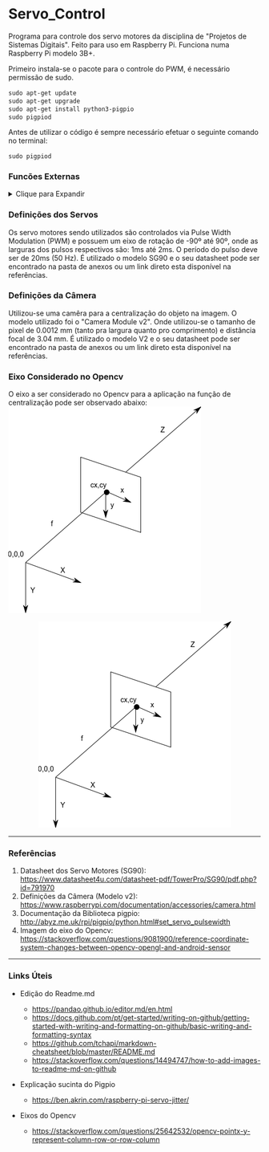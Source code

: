 # Servo_Control
Programa para controle dos servo motores da disciplina de "Projetos de Sistemas Digitais". Feito para uso em Raspberry Pi. Funciona numa Raspberry Pi modelo 3B+.

Primeiro instala-se o pacote para o controle do PWM, é necessário permissão de sudo.

```console
sudo apt-get update
sudo apt-get upgrade
sudo apt-get install python3-pigpio
sudo pigpiod
```

Antes de utilizar o código é sempre necessário efetuar o seguinte comando no terminal:

```console
sudo pigpiod
```
### Funcões Externas

<details><summary>Clique para Expandir</summary>

<p>

As funções externas disponíveis no código são as seguintes:

- toogle_servo(X) 
	- Desliga-se o PWM sendo enviado aos servos. Útil por questões de controle e segurança.
	- Recebe como argumento **X**, para **X**=1 liga-se os servos e para **X**≠1 desliga-se os servos.

- Angulo_Atual_V()
	- Retorna o ângulo atual referente ao PWM sendo exercido ao Servo_V.

- Angulo_Atual_H()
	- Retorna o ângulo atual referente ao PWM sendo exercido ao Servo_H.

- Controle_Manual(angulo_H,angulo_V,slp)
	- Define a posição onde deve-se posicionar o servo motor, tanto na horizontal quanto na vertical.
	- Recebe como argumentos **angulo_H, angulo_V, slp**, onde **angulo_H** define a posição em ângulo do servo_H, **angulo_V** define a posição do ângulo do servo_V e **slp** define o tempo de espera após a rotação.
Obs: Valores padrão: angulo_H=0,angulo_V=0,slp=1

- Controle_Manual_H(angulo_H,slp)
	- Define a posição onde deve-se posicionar o servo motor na horizontal.
	- Recebe como argumentos **angulo_H, slp**, onde **angulo_H** define a posição em ângulo do servo_H e **slp** define o tempo de espera após a rotação.
Obs: Valores padrão: angulo_H=0,slp=1

- Controle_Manual_V(angulo_V,slp)
	- Define a posição onde deve-se posicionar o servo motor na vertical.
	- Recebe como argumentos **angulo_V, slp**, onde **angulo_H** define a posição em ângulo do servo_V e **slp** define o tempo de espera após a rotação.
Obs: Valores padrão: angulo_V=0,slp=1

- Varredura_Servos(x,passo)
	- Recebe como argumentos **x, passo**, onde **x** define o tempo em segundos da varredura e passo define a quantidade de passos a serem realizados durante a varredura, por exemplo, para uma varredura de 10 segundos e 40 passos, serão realizados 20 movimentos do servo motor em 5 segundos, até um extremo e depois 20 movimentos do servo motor em 5 segundos para a posição original.
Obs: Valores padrão: passo=20. Somente movimenta o servo_H.

- Center_Object(pos_H,pos_V,Resolucao_H,Resolucao_V)
	- A função centraliza na tela, tanto na vertical, quanto na horizontal, um objeto em uma posição qualquer (pos_H,pos_V). 
	- Recebe como argumentos **pos_H, pos_V, Resolucao_H, Resolucao_V**, onde **pos_H** define a posição atual do objeto na horizontal, **pos_V** a posição atual do objeto na vertical, **Resolucao_H** define a resolução da imagem na horizontal e **Resolucao_V** define a resolução da imagem na vertical (quantidade de pixels).
Obs: Valores padrão: pos_H, pos_V, Resolucao_H=640, Resolucao_V=480

- Center_Object_H(pos_H,Resolucao_H)
	- A função centraliza no eixo horizontal da tela um objeto em uma posição qualquer (pos_H,pos_V). 
	- Recebe como argumentos **pos_H, Resolucao_H**, onde **pos_H** define a posição atual do objeto na horizontal e **Resolucao_H** define a resolução da imagem na horizontal (quantidade de pixels).
Obs: Valores padrão: pos_H, Resolucao_H=640

- Center_Object_V(pos_V,Resolucao_V)
	- A função centraliza no eixo vertical da tela um objeto em uma posição qualquer (pos_H,pos_V).
	- Recebe como argumentos **pos_V, Resolucao_V**, onde **pos_V** define a posição atual do objeto na horizontal e **Resolucao_V** define a resolução da imagem na vertical (quantidade de pixels).
Obs: Valores padrão: pos_H, Resolucao_H=480

</p>

</details>

### Definições dos Servos
Os servo motores sendo utilizados são controlados via Pulse Width Modulation (PWM) e possuem um eixo de rotação de -90º até 90º, onde as larguras dos pulsos respectivos são: 1ms até 2ms. O período do pulso deve ser de 20ms (50 Hz). É utilizado o modelo SG90 e o seu datasheet pode ser encontrado na pasta de anexos ou um link direto esta disponível na referências.

### Definições da Câmera
Utilizou-se uma camêra para a centralização do objeto na imagem. O modelo utilizado foi o "Camera Module v2". Onde utilizou-se o tamanho de pixel de 0.0012 mm (tanto pra largura quanto pro comprimento) e distância focal de 3.04 mm. É utilizado o modelo V2 e o seu datasheet pode ser encontrado na pasta de anexos ou um link direto esta disponível na referências.

### Eixo Considerado no Opencv
O eixo a ser considerado no Opencv para a aplicação na função de centralização pode ser observado abaixo:
![alt text](https://github.com/Eliel-Santo/Servo_Control/blob/main/Anexos/4iFEV.png?raw=true "Eixo representado do Opencv")

<p align="center">
  <img src="https://github.com/Eliel-Santo/Servo_Control/blob/main/Anexos/4iFEV.png?raw=true">
</p>

---
### Referências
                
1. Datasheet dos Servo Motores (SG90): 
https://www.datasheet4u.com/datasheet-pdf/TowerPro/SG90/pdf.php?id=791970
2. Definições da Câmera (Modelo v2):
https://www.raspberrypi.com/documentation/accessories/camera.html
3. Documentação da Biblioteca pigpio:
http://abyz.me.uk/rpi/pigpio/python.html#set_servo_pulsewidth
4. Imagem do eixo do Opencv:
https://stackoverflow.com/questions/9081900/reference-coordinate-system-changes-between-opencv-opengl-and-android-sensor

                
----

### Links Úteis

+ Edição do Readme.md
	+ https://pandao.github.io/editor.md/en.html
	+ https://docs.github.com/pt/get-started/writing-on-github/getting-started-with-writing-and-formatting-on-github/basic-writing-and-formatting-syntax
	+ https://github.com/tchapi/markdown-cheatsheet/blob/master/README.md
	+ https://stackoverflow.com/questions/14494747/how-to-add-images-to-readme-md-on-github

+ Explicação sucinta do Pigpio
	+ https://ben.akrin.com/raspberry-pi-servo-jitter/

+ Eixos do Opencv 
	+ https://stackoverflow.com/questions/25642532/opencv-pointx-y-represent-column-row-or-row-column
                    
